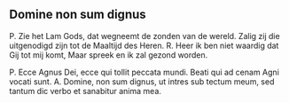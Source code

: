 ## Domine non sum dignus

P. Zie het Lam Gods, dat wegneemt de zonden van de wereld. Zalig zij die uitgenodigd zijn tot de Maaltijd des Heren. R. Heer ik ben niet waardig dat Gij tot mij komt, Maar spreek en ik zal gezond worden.

P. Ecce Agnus Dei, ecce qui tollit peccata mundi. Beati qui ad cenam Agni vocati sunt. A. Domine, non sum dignus, ut intres sub tectum meum, sed tantum dic verbo et sanabitur anima mea.

